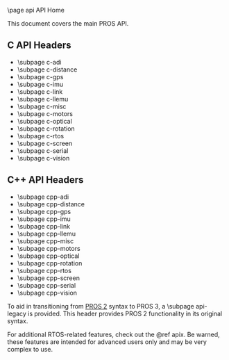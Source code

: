 \page api API Home

This document covers the main PROS API.

## C API Headers

- \subpage c-adi
- \subpage c-distance
- \subpage c-gps
- \subpage c-imu
- \subpage c-link
- \subpage c-llemu
- \subpage c-misc
- \subpage c-motors
- \subpage c-optical
- \subpage c-rotation
- \subpage c-rtos
- \subpage c-screen
- \subpage c-serial
- \subpage c-vision

## C++ API Headers

- \subpage cpp-adi
- \subpage cpp-distance
- \subpage cpp-gps
- \subpage cpp-imu
- \subpage cpp-link
- \subpage cpp-llemu
- \subpage cpp-misc
- \subpage cpp-motors
- \subpage cpp-optical
- \subpage cpp-rotation
- \subpage cpp-rtos
- \subpage cpp-screen
- \subpage cpp-serial
- \subpage cpp-vision

To aid in transitioning from [PROS 2](https://pros.cs.purdue.edu/cortex/index.html) syntax to PROS 3, a \subpage api-legacy is provided. This header provides PROS 2 functionality in its original syntax.

For additional RTOS-related features, check out the @ref apix. Be warned, these features
are intended for advanced users only and may be very complex to use.